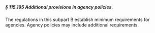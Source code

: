 ##### § 115.195 Additional provisions in agency policies. #####

The regulations in this subpart B establish minimum requirements for agencies. Agency policies may include additional requirements.